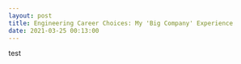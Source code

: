 ```yaml
---
layout:	post
title: Engineering Career Choices: My 'Big Company' Experience
date: 2021-03-25 00:13:00
---
```


test
